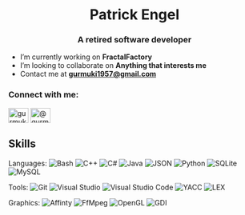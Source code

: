 <h1 align="center">Patrick Engel</h1>
<h3 align="center">A retired software developer</h3>

[//]: # (commented out -- <p align="left"> <img src="https://komarev.com/ghpvc/?username=gurmuki&label=Profile%20views&color=0e75b6&style=flat" alt="gurmuki" /> </p>)

- I’m currently working on **FractalFactory**
- I’m looking to collaborate on **Anything that interests me**
- Contact me at **gurmuki1957@gmail.com**

<h3 align="left">Connect with me:</h3>
<p align="left">
<a href="https://instagram.com/gurmuki1957" target="blank"><img align="center" src="https://raw.githubusercontent.com/rahuldkjain/github-profile-readme-generator/master/src/images/icons/Social/instagram.svg" alt="gurmuki1957" height="30" width="40" /></a>
<a href="https://www.youtube.com/results?search_query=%40gurmuki1957" target="blank"><img align="center" src="https://raw.githubusercontent.com/rahuldkjain/github-profile-readme-generator/master/src/images/icons/Social/youtube.svg" alt="@gurmuki" height="30" width="40" /></a>
</p>

## Skills

Languages:
![Bash](https://img.shields.io/badge/Bash-d3e6f7)
![C++](https://img.shields.io/badge/C++-136d15)
![C#](https://img.shields.io/badge/C%23-8a2be2)
![Java](https://img.shields.io/badge/Java-3d85c6)
![JSON](https://img.shields.io/badge/JSON-3d85c6)
![Python](https://img.shields.io/badge/Python-d3e6f7)
![SQLite](https://img.shields.io/badge/SQLite-8a2be2)
![MySQL](https://img.shields.io/badge/MySQL-d3e6f7)

Tools:
![Git](https://img.shields.io/badge/Git-3d85c6)
![Visual Studio](https://img.shields.io/badge/Visual%20Studio-136d15)
![Visual Studio Code](https://img.shields.io/badge/Visual%20Studio%20Code-8a2be2)
![YACC](https://img.shields.io/badge/YACC-c4f266)
![LEX](https://img.shields.io/badge/LEX-f4ec7f)

Graphics:
![Affinty](https://img.shields.io/badge/Affinity%20Photo-3d85c6)
![FfMpeg](https://img.shields.io/badge/ffmpeg-d3e6f7)
![OpenGL](https://img.shields.io/badge/OpenGL-8a2be2)
![GDI](https://img.shields.io/badge/GDI-3d85c6)

[//]: # (commented out -- <p><img align="center" src="https://github-readme-stats.vercel.app/api/top-langs?username=gurmuki&show_icons=true&locale=en&layout=compact" alt="gurmuki" /></p>)
